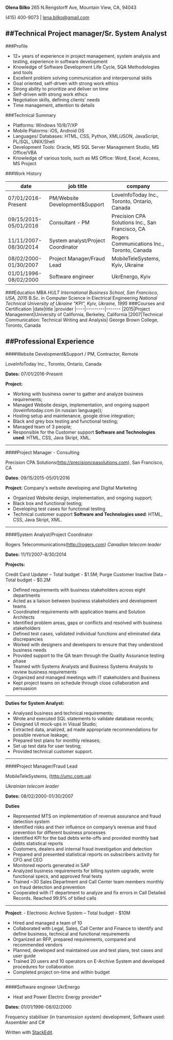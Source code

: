 
**Olena Bilko**
265 N.Rengstorff Ave, Mountain View, CA, 94043

(415) 400-9073 |
[lena.bilko@gmail.com](mailto:lena.bilko@gmail.com "email")

##Technical Project manager/Sr. System Analyst
----
###Profile
* 12+ years of experience in project management, system analysis and testing, experience in software development
* Knowledge of Software Development Life Cycle, SQA Methodologies and tools
* Excellent problem solving communication and interpersonal skills
* Goal oriented, self-driven with strong work ethics
* Strong ability to prioritize and deliver on time
* Self-driven with strong work ethics
* Negotiation skills, defining clients’ needs
* Time management, attention to details

###Technical Summary
* Platforms:    Windows 10/8/7/XP
* Mobile Platorms:	iOS, Android OS
* Languages/ Databases:	HTML, CSS, Python, XML/JSON, JavaScript, PL/SQL, UNIX/Shell
* Development Tools:	Oracle, MS SQL Server Management Studio, MS Office/VBA 
* Knowledge of various tools, such as MS Office: Word, Excel, Access, MS Project


###Work History

|date|job title|company
|----|---------|-------
|07/01/2016-Present   |PM/Website Development&Support| LoveInfoToday Inc., Toronto, Ontario, Canada|
|09/15/2015-05/01/2016|Consultant - PM| Precision CPA Solutions Inc., San Francisco, CA| 
|11/11/2007-08/30/2014|System analyst/Project Coordinator|Rogers Communications Inc., Toronto, Canada|
|08/02/2000-01/30/2007|Project Manager/Fraud Lead|MobileTeleSystems, Kyiv, Ukraine|
|01/01/1996-08/02/2000|Software engineer|UkrEnergo, Kyiv|
###Education
MBA
*HULT International Business School, San Francisco, USA, 2015*
B.Sc. in Computer Science in Electrical Engineering
*National Technical University of Ukraine "KPI", Kyiv, Ukraine, 1995*
###Courses and Certification
|date|title    |provider
|----|---------|-------
|2015|Project Management|University of California, Berkeley, California
|2007|Technical Communication: Technical Writing and Analysis|	George Brown College, Toronto, Canada


##Professional Experience
----

####Website Development&Support / PM, Contractor, Remote

LoveInfoToday Inc., Toronto, Ontario, Canada

**Dates:** 07/01/2016-Present

**Project:**
- Working with business owner to gather and analyze business requirements;
- Managed Website design, implementation, and ongoing support (loveinfotoday.com (in russian language));
- Hosting setup and maintenance, google drive integration;
- Black and grey box testing and functional testing;
- Managed team of 3 people;
- Responsible for the Customer support
**Software and Technologies used**:	HTML, CSS, Java Skript, XML.
----
####Project Manager - Consulting

Precision CPA Solutions(http://precisioncpasolutions.com), San Francisco, CA

**Dates**: 09/15/2015-05/01/2016

**Project:** Company's website developing and Digital Marketing
- Organized Website design,  implementation, and ongoing support;
- Black box and functional testing;
- Developing test cases for  functional testing
- Technical customer support
**Software and Technologies used**:	HTML, CSS, Java Skript, XML.
----
####System Analyst/Project Coordinator

Rogers Telecommunications(http://rogers.com)
*Canadian telecom leader*

**Dates:** 11/11/2007-8/30/2014

**Projects:**

Credit Card Updater – Total budget - $1.5M; 
Purge Customer Inactive Data –Total budget - $0.2M
- Defined requirements with business stakeholders across eight departments
- Acted as a liaison between business stakeholders and development teams
- Coordinated requirements with application teams and Solution Architects
- Identified problem areas, gaps or conflicts and resolved with business stakeholders
- Defined test cases, validated individual functions and eliminated data discrepancies
- Worked with designers and developers to ensure that they understood business needs
- Provided support to the QA team through the Quality Assurance testing phase
- Teamed with Systems Analysts and Business Systems Analysts to review business requirements
- Organized and managed meetings with IT stakeholders and Business
- Kept project teams on schedule through close collaboration and persuasion
----
**Duties for System Analyst:**
- Analysed business and technical requirements; 
- Wrote and executed SQL statements to validate database records;
- Designed UI mock-ups in Visual Studio;
- Extracted data, analized, ad made appropriate recommendations for possible revenue leakage;
- Prepared test plans for monthly releases;
- Set up test data for user testing;
- Provided technical customer support.
----
####Project Manager/Fraud Lead

MobileTeleSystems, (http://umc.com.ua)

*Ukrainian telecom leader*

**Dates:** 08/02/2000-01/30/2007

**Duties**
- Represented MTS on implementation of revenue assurance and fraud detection system   
- Identified risks and their influence on company’s revenue and fraud prevention for different business processes
- Identified KPI for the bad debts write-offs and provided monthly bad debts statistical reports 
- Customers, dealers and internal fraud investigation and detection
- Prepared and presented statistical reports on subscribers activity for CFO and CEO 
- Monitored reports generated in SAP 
- Analyzed business requirements for billing system upgrade, wrote functional specs, and approved final tests
- Trained ~30 Sales Department and Call Center team members monthly on fraud detection and prevention 
- Cooperated with IT department to analyze and fix errors in Call Detailed Records. Reached 99.9% of billed calls 
----
**Project**: - Electronic Archive System – Total budget - $10M	            		
- Hired and managed a team of 10 
- Collaborated with Legal, Sales, Call Center and Finance to identify and define business, technical and functional requirements
- Organized an RFP, prepared requirements, compared and recommended vendors
- Planned, developed and maintained use and test plans, test cases and user guide
- Trained 20 users and 10 operators on E-Archive System and developed procedures for collaboration 
- Completed project on-time and within budget 
----
####Software engineer
UkrEnergo

* Heat and Power Electric Energy provider*

**Dates:** 01/01/1996-08/02/2000

Frequency stabiliser (in transmission system) development, Software used: Assembler and C# 

Written with [StackEdit](https://stackedit.io/).
